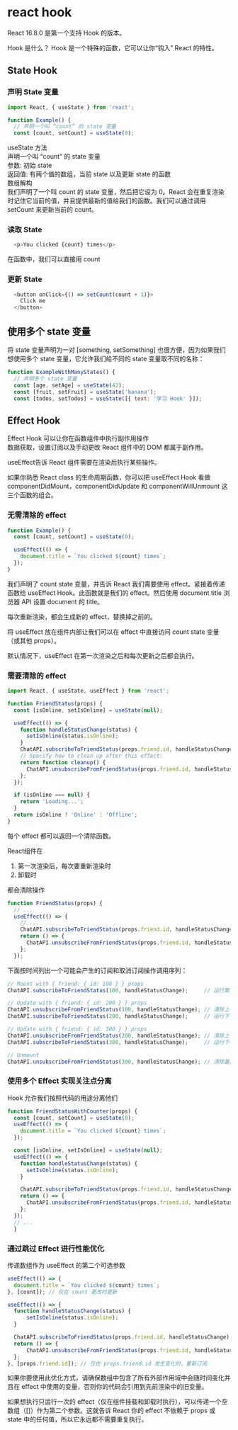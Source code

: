 # react hook

React 16.8.0 是第一个支持 Hook 的版本。

Hook 是什么？ Hook 是一个特殊的函数，它可以让你“钩入” React 的特性。

## State Hook

### 声明 State 变量

```javascript
import React, { useState } from 'react';

function Example() {
  // 声明一个叫 “count” 的 state 变量
  const [count, setCount] = useState(0);

```
useState 方法  
声明一个叫 “count” 的 state 变量  
参数: 初始 state  
返回值: 有两个值的数组，当前 state 以及更新 state 的函数  
数组解构  
我们声明了一个叫 count 的 state 变量，然后把它设为 0。React 会在重复渲染时记住它当前的值，并且提供最新的值给我们的函数。我们可以通过调用 setCount 来更新当前的 count。

### 读取 State
```javascript
  <p>You clicked {count} times</p>
```
在函数中，我们可以直接用 count

### 更新 State
```javascript
  <button onClick={() => setCount(count + 1)}>
    Click me
  </button>
```

## 使用多个 state 变量
将 state 变量声明为一对 [something, setSomething] 也很方便，因为如果我们想使用多个 state 变量，它允许我们给不同的 state 变量取不同的名称：
```javascript
function ExampleWithManyStates() {
  // 声明多个 state 变量
  const [age, setAge] = useState(42);
  const [fruit, setFruit] = useState('banana');
  const [todos, setTodos] = useState([{ text: '学习 Hook' }]);
```

## Effect Hook
Effect Hook 可以让你在函数组件中执行副作用操作  
数据获取，设置订阅以及手动更改 React 组件中的 DOM 都属于副作用。

useEffect告诉 React 组件需要在渲染后执行某些操作。

如果你熟悉 React class 的生命周期函数，你可以把 useEffect Hook 看做 componentDidMount，componentDidUpdate 和 componentWillUnmount 这三个函数的组合。

### 无需清除的 effect

```javascript
function Example() {
  const [count, setCount] = useState(0);

  useEffect(() => {
    document.title = `You clicked ${count} times`;
  });
}
```
我们声明了 count state 变量，并告诉 React 我们需要使用 effect。紧接着传递函数给 useEffect Hook。此函数就是我们的 effect。然后使用 document.title 浏览器 API 设置 document 的 title。

每次重新渲染，都会生成新的 effect，替换掉之前的。

将 useEffect 放在组件内部让我们可以在 effect 中直接访问 count state 变量（或其他 props）。

默认情况下，useEffect 在第一次渲染之后和每次更新之后都会执行。

### 需要清除的 effect

```javascript
import React, { useState, useEffect } from 'react';

function FriendStatus(props) {
  const [isOnline, setIsOnline] = useState(null);

  useEffect(() => {
    function handleStatusChange(status) {
      setIsOnline(status.isOnline);
    }
    ChatAPI.subscribeToFriendStatus(props.friend.id, handleStatusChange);
    // Specify how to clean up after this effect:
    return function cleanup() {
      ChatAPI.unsubscribeFromFriendStatus(props.friend.id, handleStatusChange);
    };
  });

  if (isOnline === null) {
    return 'Loading...';
  }
  return isOnline ? 'Online' : 'Offline';
}
```

每个 effect 都可以返回一个清除函数。

React组件在  
1. 第一次渲染后，每次要重新渲染时  
2. 卸载时  

都会清除操作  

```javascript
function FriendStatus(props) {
  // ...
  useEffect(() => {
    // ...
    ChatAPI.subscribeToFriendStatus(props.friend.id, handleStatusChange);
    return () => {
      ChatAPI.unsubscribeFromFriendStatus(props.friend.id, handleStatusChange);
    };
  });
```

下面按时间列出一个可能会产生的订阅和取消订阅操作调用序列：  
```javascript
// Mount with { friend: { id: 100 } } props
ChatAPI.subscribeToFriendStatus(100, handleStatusChange);     // 运行第一个 effect

// Update with { friend: { id: 200 } } props
ChatAPI.unsubscribeFromFriendStatus(100, handleStatusChange); // 清除上一个 effect
ChatAPI.subscribeToFriendStatus(200, handleStatusChange);     // 运行下一个 effect

// Update with { friend: { id: 300 } } props
ChatAPI.unsubscribeFromFriendStatus(200, handleStatusChange); // 清除上一个 effect
ChatAPI.subscribeToFriendStatus(300, handleStatusChange);     // 运行下一个 effect

// Unmount
ChatAPI.unsubscribeFromFriendStatus(300, handleStatusChange); // 清除最后一个 effect
```



### 使用多个 Effect 实现关注点分离
Hook 允许我们按照代码的用途分离他们

```javascript
function FriendStatusWithCounter(props) {
  const [count, setCount] = useState(0);
  useEffect(() => {
    document.title = `You clicked ${count} times`;
  });

  const [isOnline, setIsOnline] = useState(null);
  useEffect(() => {
    function handleStatusChange(status) {
      setIsOnline(status.isOnline);
    }

    ChatAPI.subscribeToFriendStatus(props.friend.id, handleStatusChange);
    return () => {
      ChatAPI.unsubscribeFromFriendStatus(props.friend.id, handleStatusChange);
    };
  });
  // ...
  }
  ```

  ### 通过跳过 Effect 进行性能优化
  传递数组作为 useEffect 的第二个可选参数  

  ```javascript
  useEffect(() => {
    document.title = `You clicked ${count} times`;
  }, [count]); // 仅在 count 更改时更新
  ```
  ```javascript
  useEffect(() => {
    function handleStatusChange(status) {
        setIsOnline(status.isOnline);
    }

    ChatAPI.subscribeToFriendStatus(props.friend.id, handleStatusChange);
    return () => {
        ChatAPI.unsubscribeFromFriendStatus(props.friend.id, handleStatusChange);
    };
  }, [props.friend.id]); // 仅在 props.friend.id 发生变化时，重新订阅
  ```

  如果你要使用此优化方式，请确保数组中包含了所有外部作用域中会随时间变化并且在 effect 中使用的变量，否则你的代码会引用到先前渲染中的旧变量。

  如果想执行只运行一次的 effect（仅在组件挂载和卸载时执行），可以传递一个空数组（[]）作为第二个参数。这就告诉 React 你的 effect 不依赖于 props 或 state 中的任何值，所以它永远都不需要重复执行。







